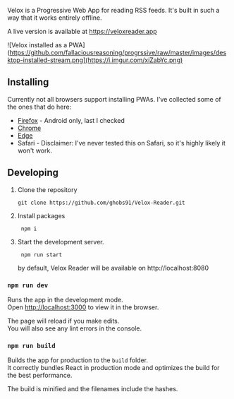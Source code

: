 Velox is a Progressive Web App for reading RSS feeds. It's built in such a way that it works entirely offline.

A live version is available at https://veloxreader.app

![Velox installed as a PWA](https://github.com/fallaciousreasoning/progrssive/raw/master/images/desktop-installed-stream.png](https://i.imgur.com/xiZabYc.png)

## Installing
Currently not all browsers support installing PWAs. I've collected some of the ones that do here:

- [Firefox](https://developer.mozilla.org/en-US/docs/Web/Progressive_web_apps/Add_to_home_screen) - Android only, last I checked
- [Chrome](https://support.google.com/chrome/answer/9658361)
- [Edge](https://www.ghacks.net/2020/03/02/how-to-install-progressive-web-apps-pwas-in-the-new-microsoft-edge/)
- Safari - Disclaimer: I've never tested this on Safari, so it's highly likely it won't work.

## Developing

1. Clone the repository
   
       git clone https://github.com/ghobs91/Velox-Reader.git

2. Install packages

        npm i

3. Start the development server.

        npm run start
    by default, Velox Reader will be available on http://localhost:8080

### `npm run dev`

Runs the app in the development mode.<br>
Open [http://localhost:3000](http://localhost:3000) to view it in the browser.

The page will reload if you make edits.<br>
You will also see any lint errors in the console.

### `npm run build`

Builds the app for production to the `build` folder.<br>
It correctly bundles React in production mode and optimizes the build for the best performance.

The build is minified and the filenames include the hashes.
